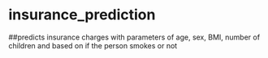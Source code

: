 # insurance_prediction
##predicts insurance charges with parameters of age, sex, BMI, number of children and based on if the person smokes or not
